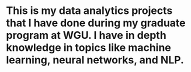 # This is my data analytics projects that I have done during my graduate program at WGU. I have in depth knowledge in topics like machine learning, neural networks, and NLP. 
